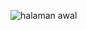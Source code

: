 ![halaman awal](https://github.com/mhmdfakhrim/Act6_20200140144/assets/106448800/5ada563e-ba37-49f1-9a34-c7900ebe4e8d)
